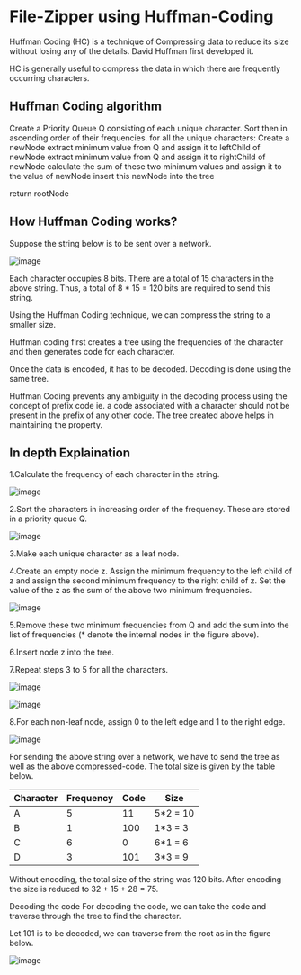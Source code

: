 # File-Zipper using Huffman-Coding

Huffman Coding (HC) is a technique of Compressing data to reduce its size without losing any of the details. David Huffman first developed it.

HC is generally useful to compress the data in which there are frequently occurring characters.

## Huffman Coding algorithm

Create a Priority Queue Q consisting of each unique character.
Sort then in ascending order of their frequencies.
for all the unique characters:
    Create a newNode
    extract minimum value from Q and assign it to leftChild of newNode
    extract minimum value from Q and assign it to rightChild of newNode
    calculate the sum of these two minimum values and assign it to the value of newNode
    insert this newNode into the tree
    
return rootNode

## How Huffman Coding works?
Suppose the string below is to be sent over a network.

![image](https://user-images.githubusercontent.com/22562694/120909515-6c09b600-c693-11eb-8a4c-1c2c2ad2537f.png)

Each character occupies 8 bits. There are a total of 15 characters in the above string. Thus, a total of 8 * 15 = 120 bits are required to send this string.

Using the Huffman Coding technique, we can compress the string to a smaller size.

Huffman coding first creates a tree using the frequencies of the character and then generates code for each character.

Once the data is encoded, it has to be decoded. Decoding is done using the same tree.

Huffman Coding prevents any ambiguity in the decoding process using the concept of prefix code ie. a code associated with a character should not be present in the prefix of any other code. The tree created above helps in maintaining the property.

## In depth Explaination

1.Calculate the frequency of each character in the string.

![image](https://user-images.githubusercontent.com/22562694/120909529-893e8480-c693-11eb-87ae-20c9c6705d6d.png)

2.Sort the characters in increasing order of the frequency. These are stored in a priority queue Q.

![image](https://user-images.githubusercontent.com/22562694/120909537-9a879100-c693-11eb-937f-9b4870c88d6d.png)

3.Make each unique character as a leaf node.

4.Create an empty node z. Assign the minimum frequency to the left child of z and assign the second minimum frequency to the right child of z. Set the value of the z as the sum of the above two minimum frequencies.

![image](https://user-images.githubusercontent.com/22562694/120909559-bc811380-c693-11eb-85a6-597f9bd4e328.png)

5.Remove these two minimum frequencies from Q and add the sum into the list of frequencies (* denote the internal nodes in the figure above).

6.Insert node z into the tree.

7.Repeat steps 3 to 5 for all the characters.

![image](https://user-images.githubusercontent.com/22562694/120909564-d1f63d80-c693-11eb-8e6a-681dc5c09441.png)



![image](https://user-images.githubusercontent.com/22562694/120909567-dae70f00-c693-11eb-874e-bda5c6e294a3.png)



8.For each non-leaf node, assign 0 to the left edge and 1 to the right edge.

![image](https://user-images.githubusercontent.com/22562694/120909576-edf9df00-c693-11eb-8d05-eb837d93a3c0.png)


For sending the above string over a network, we have to send the tree as well as the above compressed-code. The total size is given by the table below.


| Character | Frequency | Code | Size     |
|-----------|-----------|------|----------|
| A         | 5         | 11   | 5*2 = 10 |
| B         | 1         | 100  | 1*3 = 3  |
| C         | 6         | 0    | 6*1 = 6  |
| D         | 3         | 101  | 3*3 = 9  |


 

Without encoding, the total size of the string was 120 bits. After encoding the size is reduced to 32 + 15 + 28 = 75.

Decoding the code
For decoding the code, we can take the code and traverse through the tree to find the character.

Let 101 is to be decoded, we can traverse from the root as in the figure below.

![image](https://user-images.githubusercontent.com/22562694/120909632-711b3500-c694-11eb-92b6-83da3cbfb91c.png)



